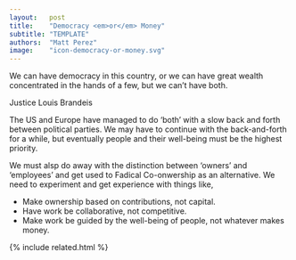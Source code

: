 ```yaml
---
layout:   post
title:    "Democracy <em>or</em> Money"
subtitle: "TEMPLATE"
authors:  "Matt Perez"
image:    "icon-democracy-or-money.svg"
---
```


<div style='display:none; '>
 <p>Democracy for all <em>or</em> accumulated power for a handful?</p>
</div>

<div class="_citation" >
 <p>We can have democracy in this country, or we can have great wealth concentrated in the hands of a few, but we can&rsquo;t have both.</p>
 <p id="_signature">Justice Louis Brandeis</p>
</div>
<p>The US and Europe have managed to do &lsquo;both&rsquo; with a slow back and forth between political parties. We may have to continue with the back-and-forth for a while, but eventually people and their well-being must be the highest priority.</p>
<p>We must alsp do away with the distinction between &lsquo;owners&rsquo; and &lsquo;employees&rsquo; and get used to Fadical Co-onwership as an alternative. We need to experiment and get experience with things like,</p>
 <ul>
  <li>Make ownership based on contributions, not capital.</li>
  <li>Have work be collaborative, not competitive.</li>
  <li>Make work be guided by the well-being of people, not whatever makes money.</li>
 </ul>

{% include related.html %}